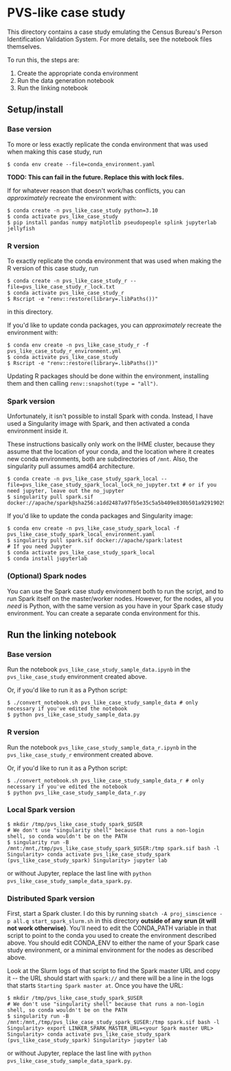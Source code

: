 # PVS-like case study

This directory contains a case study emulating the Census Bureau's Person Identification
Validation System.
For more details, see the notebook files themselves.

To run this, the steps are:
1. Create the appropriate conda environment
2. Run the data generation notebook
3. Run the linking notebook

## Setup/install

### Base version

To more or less exactly replicate the conda environment that was used when making
this case study, run

```
$ conda env create --file=conda_environment.yaml
```

**TODO: This can fail in the future. Replace this with lock files.**

If for whatever reason that doesn't work/has conflicts, you can *approximately*
recreate the environment with:

```
$ conda create -n pvs_like_case_study python=3.10
$ conda activate pvs_like_case_study
$ pip install pandas numpy matplotlib pseudopeople splink jupyterlab jellyfish
```

### R version

To exactly replicate the conda environment that was used when making the R version of
this case study, run

```
$ conda create -n pvs_like_case_study_r --file=pvs_like_case_study_r_lock.txt
$ conda activate pvs_like_case_study_r
$ Rscript -e "renv::restore(library=.libPaths())"
```

in this directory.

If you'd like to update conda packages, you can *approximately*
recreate the environment with:

```
$ conda env create -n pvs_like_case_study_r -f pvs_like_case_study_r_environment.yml
$ conda activate pvs_like_case_study
$ Rscript -e "renv::restore(library=.libPaths())"
```

Updating R packages should be done within the environment, installing them
and then calling `renv::snapshot(type = "all")`.

### Spark version

Unfortunately, it isn't possible to install Spark with conda.
Instead, I have used a Singularity image with Spark, and then activated
a conda environment inside it.

These instructions basically only work on the IHME cluster, because they assume that the
location of your conda, and the location where it creates new conda environments,
both are subdirectories of `/mnt`.
Also, the singularity pull assumes amd64 architecture.

```
$ conda create -n pvs_like_case_study_spark_local --file=pvs_like_case_study_spark_local_lock_no_jupyter.txt # or if you need jupyter, leave out the no_jupyter
$ singularity pull spark.sif docker://apache/spark@sha256:a1dd2487a97fb5e35c5a5b409e830b501a92919029c62f9a559b13c4f5c50f63
```

If you'd like to update the conda packages and Singularity image:

```
$ conda env create -n pvs_like_case_study_spark_local -f pvs_like_case_study_spark_local_environment.yaml
$ singularity pull spark.sif docker://apache/spark:latest
# If you need Jupyter
$ conda activate pvs_like_case_study_spark_local
$ conda install jupyterlab
```

### (Optional) Spark nodes

You can use the Spark case study environment both to run the script, and to run Spark itself on
the master/worker nodes.
However, for the nodes, all you _need_ is Python, with the same version as you have in your
Spark case study environment.
You can create a separate conda environment for this.

## Run the linking notebook

### Base version

Run the notebook `pvs_like_case_study_sample_data.ipynb`
in the `pvs_like_case_study` environment created above.

Or, if you'd like to run it as a Python script:

```
$ ./convert_notebook.sh pvs_like_case_study_sample_data # only necessary if you've edited the notebook
$ python pvs_like_case_study_sample_data.py
```

### R version

Run the notebook `pvs_like_case_study_sample_data_r.ipynb`
in the `pvs_like_case_study_r` environment created above.

Or, if you'd like to run it as a Python script:

```
$ ./convert_notebook.sh pvs_like_case_study_sample_data_r # only necessary if you've edited the notebook
$ python pvs_like_case_study_sample_data_r.py
```

### Local Spark version

```
$ mkdir /tmp/pvs_like_case_study_spark_$USER
# We don't use "singularity shell" because that runs a non-login shell, so conda wouldn't be on the PATH
$ singularity run -B /mnt:/mnt,/tmp/pvs_like_case_study_spark_$USER:/tmp spark.sif bash -l
Singularity> conda activate pvs_like_case_study_spark
(pvs_like_case_study_spark) Singularity> jupyter lab
```

or without Jupyter, replace the last line with `python pvs_like_case_study_sample_data_spark.py`.

### Distributed Spark version

First, start a Spark cluster. I do this by running `sbatch -A proj_simscience -p all.q start_spark_slurm.sh`
in this directory **outside of any srun (it will not work otherwise)**.
You'll need to edit the CONDA_PATH variable in that script to point to the conda you used to create the
environment described above.
You should edit CONDA_ENV to either the name of your Spark case study environment, or a minimal
environment for the nodes as described above.

Look at the Slurm logs of that script to find the Spark master URL and copy it --
the URL should start with `spark://` and there will be a line in the logs that starts
`Starting Spark master at`.
Once you have the URL:

```
$ mkdir /tmp/pvs_like_case_study_spark_$USER
# We don't use "singularity shell" because that runs a non-login shell, so conda wouldn't be on the PATH
$ singularity run -B /mnt:/mnt,/tmp/pvs_like_case_study_spark_$USER:/tmp spark.sif bash -l
Singularity> export LINKER_SPARK_MASTER_URL=<your Spark master URL>
Singularity> conda activate pvs_like_case_study_spark
(pvs_like_case_study_spark) Singularity> jupyter lab
```

or without Jupyter, replace the last line with `python pvs_like_case_study_sample_data_spark.py`.
